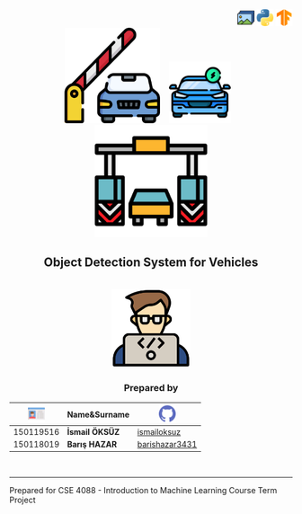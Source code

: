 <div align="right">
  <a href="https://www.kaggle.com/datasets/iamsandeepprasad/vehicle-data-set?resourc
e=download"><img src="/icons/image-files.png" width="30" alt="Dataset"></a>
  <a href="https://www.python.org/"><img src="/icons/python.png" width="30"></a>    <a href="https://www.tensorflow.org/?gclid=CjwKCAiAqaWdBhAvEiwAGAQltkZJhmQwCzefx4SSIoMwMqkLv_m9egVISKjjJ3MY4sYrJFsqA5FuuBoCPg4QAvD_BwE"><img src="/icons/google-tensorflow-icon.png" width="30"></a>
</div>
<div align="center" >
<img src="/icons/barrier.png" width="170">&nbsp&nbsp&nbsp
<img src="/icons/car(1).png" width="110">&nbsp&nbsp&nbsp
<img src="/icons/toll-road.png" width="200">
   
## Object Detection System for Vehicles
<br>
<img src="/icons/dev1.png" width="140">

### **Prepared by**

| <img src="/icons/card.png" width="30"> | Name&Surname     | <img src="/icons/github.png" width="30">                        |
| -------------------------------------- | ---------------- | --------------------------------------------------------------- |
| 150119516                              | **İsmail ÖKSÜZ** | <a href="https://github.com/ismailoksuz/">ismailoksuz</a>       |
| 150118019                              | **Barış HAZAR**  | <a href="https://github.com/barishazar3431/">barishazar3431</a> |

<br>
</div>
<hr>
<div align="left">
Prepared for CSE 4088 - Introduction to Machine Learning Course Term Project
</div>
